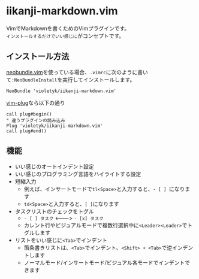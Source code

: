 # iikanji-markdown.vim

VimでMarkdownを書くためのVimプラグインです。  
`インストールするだけでいい感じに`がコンセプトです。

## インストール方法

[neobundle.vim](https://github.com/Shougo/neobundle.vim)を使っている場合、`.vimrc`に次のように書いて`:NeoBundleInstall`を実行してインストールします。

```.vimrc
NeoBundle 'violetyk/iikanji-markdown.vim'
```

[vim-plug](https://github.com/junegunn/vim-plug)なら以下の通り

```.vimrc
call plug#begin()
" 違うプラグインの読み込み
Plug 'violetyk/iikanji-markdown.vim'
call plug#end()
```

## 機能

- いい感じのオートインデント設定
- いい感じのプログラミング言語をハイライトする設定
- 短縮入力
  - 例えば、インサートモードで`tl<Space>`と入力すると、`- [ ] `になります
  - `td<Space>`と入力すると、`[ ]`になります
- タスクリストのチェックをトグル
  - `- [ ] タスク` <---> `- [x] タスク`
  - カレント行やビジュアルモードで複数行選択中に`<Leader><Leader>`でトグルします
- リストをいい感じに`<Tab>`でインデント
  - 箇条書きリストは、`<Tab>`でインデント、`<Shift> + <Tab>`で逆インデントします
  - ノーマルモード/インサートモード/ビジュアル各モードでインデントできます

